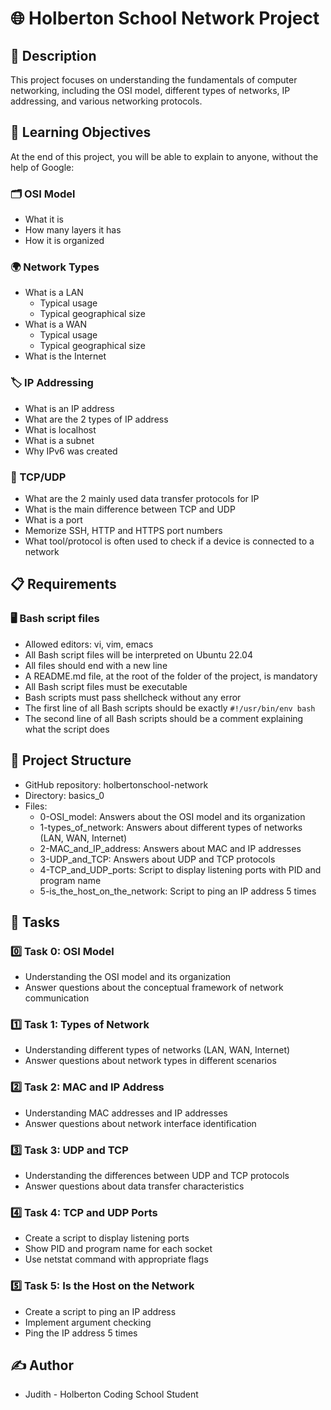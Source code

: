 # 🌐 Holberton School Network Project

## 📝 Description
This project focuses on understanding the fundamentals of computer networking, including the OSI model, different types of networks, IP addressing, and various networking protocols.

## 🎯 Learning Objectives
At the end of this project, you will be able to explain to anyone, without the help of Google:

### 🗂️ OSI Model
- What it is
- How many layers it has
- How it is organized

### 🌍 Network Types
- What is a LAN
  - Typical usage
  - Typical geographical size
- What is a WAN
  - Typical usage
  - Typical geographical size
- What is the Internet

### 🏷️ IP Addressing
- What is an IP address
- What are the 2 types of IP address
- What is localhost
- What is a subnet
- Why IPv6 was created

### 🔗 TCP/UDP
- What are the 2 mainly used data transfer protocols for IP
- What is the main difference between TCP and UDP
- What is a port
- Memorize SSH, HTTP and HTTPS port numbers
- What tool/protocol is often used to check if a device is connected to a network

## 📋 Requirements
### 🖥️ Bash script files
- Allowed editors: vi, vim, emacs
- All Bash script files will be interpreted on Ubuntu 22.04
- All files should end with a new line
- A README.md file, at the root of the folder of the project, is mandatory
- All Bash script files must be executable
- Bash scripts must pass shellcheck without any error
- The first line of all Bash scripts should be exactly `#!/usr/bin/env bash`
- The second line of all Bash scripts should be a comment explaining what the script does

## 📁 Project Structure
- GitHub repository: holbertonschool-network
- Directory: basics_0
- Files:
  - 0-OSI_model: Answers about the OSI model and its organization
  - 1-types_of_network: Answers about different types of networks (LAN, WAN, Internet)
  - 2-MAC_and_IP_address: Answers about MAC and IP addresses
  - 3-UDP_and_TCP: Answers about UDP and TCP protocols
  - 4-TCP_and_UDP_ports: Script to display listening ports with PID and program name
  - 5-is_the_host_on_the_network: Script to ping an IP address 5 times

## 📝 Tasks
### 0️⃣ Task 0: OSI Model
- Understanding the OSI model and its organization
- Answer questions about the conceptual framework of network communication

### 1️⃣ Task 1: Types of Network
- Understanding different types of networks (LAN, WAN, Internet)
- Answer questions about network types in different scenarios

### 2️⃣ Task 2: MAC and IP Address
- Understanding MAC addresses and IP addresses
- Answer questions about network interface identification

### 3️⃣ Task 3: UDP and TCP
- Understanding the differences between UDP and TCP protocols
- Answer questions about data transfer characteristics

### 4️⃣ Task 4: TCP and UDP Ports
- Create a script to display listening ports
- Show PID and program name for each socket
- Use netstat command with appropriate flags

### 5️⃣ Task 5: Is the Host on the Network
- Create a script to ping an IP address
- Implement argument checking
- Ping the IP address 5 times

## ✍️ Author
- Judith - Holberton Coding School Student